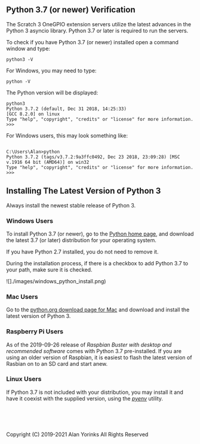 
## Python 3.7 (or newer) Verification
 
The Scratch 3 OneGPIO extension servers utilize the latest advances in
the Python 3 asyncio library. Python 3.7 or later is required to run
the servers.

To check if you have Python 3.7 (or newer) installed open a command window and
type:

```
python3 -V
```

For Windows, you may need to type:

```
python -V
```

The Python version will be displayed:

```
python3
Python 3.7.2 (default, Dec 31 2018, 14:25:33)
[GCC 8.2.0] on linux
Type "help", "copyright", "credits" or "license" for more information.
>>>
```

For Windows users, this may look something like:
```

C:\Users\Alan>python
Python 3.7.2 (tags/v3.7.2:9a3ffc0492, Dec 23 2018, 23:09:28) [MSC v.1916 64 bit (AMD64)] on win32
Type "help", "copyright", "credits" or "license" for more information.
>>>
```

## Installing The Latest Version of Python 3

Always install the newest stable release of Python 3.

### Windows Users

To install Python 3.7 (or newer), go to the
<a href="https://www.python.org/" target="_blank">Python home page,</a>
and download the latest 3.7 (or later) distribution for your operating system.

If you have Python 2.7 installed, you do not need to remove it.

During the installation process, if there is a checkbox to add Python 3.7 to your path,
 make sure it is checked.

![]./images/windows_python_install.png)

### Mac Users

Go to the
[python.org download page for Mac](https://www.python.org/downloads/mac-osx/)
and download and install the latest version of Python 3.

### Raspberry Pi Users
As of the 2019-09-26 release of *Raspbian Buster with desktop and recommended
software* comes with Python 3.7 pre-installed. If you are using an older
version of Raspbian, it is easiest to flash the latest version of
Rasbian on to an SD card and start anew.

### Linux Users
If Python 3.7 is not included with your distribution, you may install it
and have it coexist with the supplied version, using the
[*pyenv*](https://realpython.com/intro-to-pyenv/) utility.

<br>
<br>
<br>


Copyright (C) 2019-2021 Alan Yorinks All Rights Reserved



